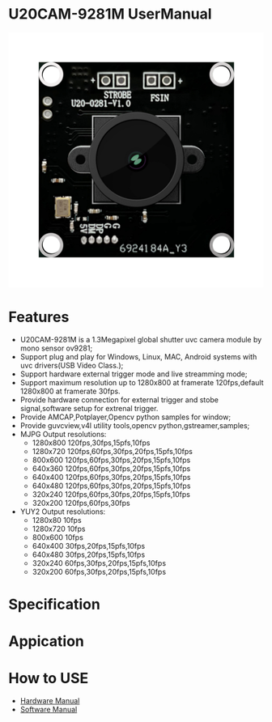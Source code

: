 # U20CAM-9281M UserManual
![Images](Images/U20AM-9281-2.jpg "U20CAM9281")
# Features
- U20CAM-9281M is a 1.3Megapixel global shutter uvc camera module by mono sensor ov9281;
- Support plug and play for Windows, Linux, MAC, Android systems with uvc drivers(USB Video Class.);
- Support hardware external trigger mode and live streamming mode; 
- Support maximum  resolution up to 1280x800 at framerate 120fps,default 1280x800 at framerate 30fps.
- Provide hardware connection for external trigger and stobe signal,software setup for extrenal trigger.
- Provide AMCAP,Potplayer,Opencv python samples for window;
- Provide guvcview,v4l utility tools,opencv python,gstreamer,samples;
- MJPG Output resolutions:
  - 1280x800 120fps,30fps,15pfs,10fps
  - 1280x720 120fps,60fps,30fps,20fps,15pfs,10fps 
  - 800x600  120fps,60fps,30fps,20fps,15pfs,10fps
  - 640x360  120fps,60fps,30fps,20fps,15pfs,10fps
  - 640x400  120fps,60fps,30fps,20fps,15pfs,10fps
  - 640x480  120fps,60fps,30fps,20fps,15pfs,10fps
  - 320x240  120fps,60fps,30fps,20fps,15pfs,10fps
  - 320x200  120fps,60fps,30fps
- YUY2 Output resolutions:
  - 1280x80  10fps
  - 1280x720 10fps
  - 800x600  10fps
  - 640x400  30fps,20fps,15pfs,10fps
  - 640x480  30fps,20fps,15pfs,10fps
  - 320x240  60fps,30fps,20fps,15pfs,10fps
  - 320x200  60fps,30fps,20fps,15pfs,10fps
# Specification
# Appication
# How to USE
- [Hardware Manual](https://github.com/INNO-MAKER/U20CAM-9281M/blob/main/Manual/U20CAM-9281M-HW-V1.pdf "Hardware Manual")
- [Software Manual](https://github.com/INNO-MAKER/U20CAM-9281M/blob/main/Manual/UVC-SW-Manual-V1.pdf "Software Manual")